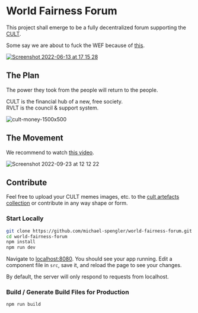 # World Fairness Forum
This project shall emerge to be a fully decentralized forum supporting the [CULT](https://cultdao.io).   

Some say we are about to fuck the WEF because of [this](https://www.youtube.com/watch?v=J7GY1Xg6X20).

[![Screenshot 2022-06-13 at 17 15 28](https://user-images.githubusercontent.com/43786652/173386659-e8a73aec-bd77-4a73-8e6e-9a1dcc0e480d.png)](https://www.youtube.com/watch?v=J7GY1Xg6X20)

## The Plan
The power they took from the people will return to the people. 

CULT is the financial hub of a new, free society.  
RVLT is the council & support system.

![cult-money-1500x500](https://user-images.githubusercontent.com/43786652/191938463-b23804e7-8e96-4874-889b-9c027c2f471a.jpeg)

## The Movement
We recommend to watch [this video](https://www.youtube.com/watch?v=fW8amMCVAJQ&t=2s).  

![Screenshot 2022-09-23 at 12 12 22](https://user-images.githubusercontent.com/43786652/191939581-faeda995-e77b-470e-af0d-f6704d12b822.png)

## Contribute
Feel free to upload your CULT memes images, etc. to the [cult artefacts collection](https://github.com/cultfamily-on-github/cult-artefacts-collection) or contribute in any way shape or form.


### Start Locally
```bash
git clone https://github.com/michael-spengler/world-fairness-forum.git
cd world-fairness-forum
npm install
npm run dev
```

Navigate to [localhost:8080](http://localhost:8080). You should see your app running. Edit a component file in `src`, save it, and reload the page to see your changes.

By default, the server will only respond to requests from localhost. 

### Build / Generate Build Files for Production

```bash
npm run build
```


